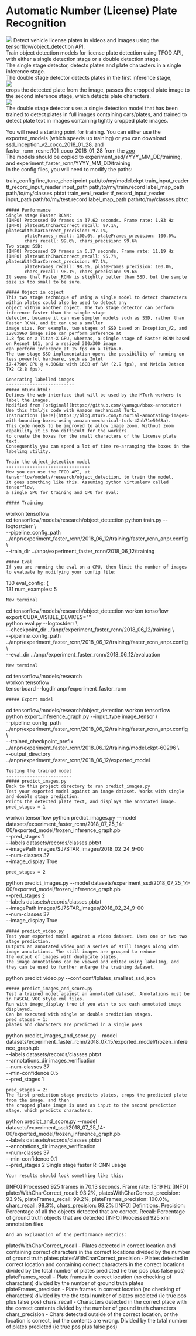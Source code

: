 Automatic Number (License) Plate Recognition
============================================
![](https://github.com/stevefielding/tensorflow-anpr/raw/master/uploads/parkingLotShortClip.gif)
Detect vehicle license plates in videos and images using the tensorflow/object_detection API.  
Train object detection models for license plate detection using TFOD API, with either a single detection stage
or a double detection stage.  
The single stage detector, detects plates and plate characters in a single inference stage.  
The double stage detector detects plates in the first inference stage,  
![](https://github.com/stevefielding/tensorflow-anpr/raw/master/uploads/detect_plate.png)  
crops the detected plate from the image, passes the cropped plate image to the second inference stage, 
which detects plate characters.  
![](https://github.com/stevefielding/tensorflow-anpr/raw/master/uploads/detect_chars.png)   
The double stage detector uses a single detection model that has been trained to detect plates in full images containing cars/plates, 
and trained to detect plate text in images containing tightly cropped plate images. 


You will need a starting point for training. You can either use
the exported_models (which speeds up training) or you can download ssd_inception_v2_coco_2018_01_28, 
and faster_rcnn_resnet101_coco_2018_01_28 from the [zoo](https://github.com/tensorflow/models/blob/master/research/object_detection/g3doc/detection_model_zoo.md)  
The models should be copied to experiment_ssd/YYYY_MM_DD/training, and experiment_faster_rcnn/YYYY_MM_DD/training  
In the config files, you will need to modify the paths:

train_config
  fine_tune_checkpoint path/to/my/model.ckpt
train_input_reader
  tf_record_input_reader
    input_path path/to/my/train.record
  label_map_path path/to/my/classes.pbtxt
train_eval_reader
  tf_record_input_reader
    input_path path/to/my/test.record
  label_map_path path/to/my/classes.pbtxt
````
##### Performance
Single stage Faster RCNN:  
[INFO] Processed 69 frames in 37.62 seconds. Frame rate: 1.83 Hz  
[INFO] platesWithCharCorrect_recall: 97.1%, platesWithCharCorrect_precision: 97.1%,  
       plateFrames_recall: 100.0%, plateFrames_precision: 100.0%,  
       chars_recall: 99.6%, chars_precision: 99.6%  
Two stage SSD:  
[INFO] Processed 69 frames in 6.17 seconds. Frame rate: 11.19 Hz  
[INFO] platesWithCharCorrect_recall: 95.7%, platesWithCharCorrect_precision: 97.1%,  
       plateFrames_recall: 98.6%, plateFrames_precision: 100.0%,  
       chars_recall: 98.1%, chars_precision: 99.6%  
It seems that Faster_RCNN is slightly better than SSD, but the sample size is too small to be sure. 

##### Object in object
This two stage technique of using a single model to detect characters within plates could also be used to detect any 
object within another object. The two stage detector can perform inference faster than the single stage
detector, because it can use simpler models such as SSD, rather than Faster RCNN, and it can use a smaller
image size. For example, two stages of SSD based on Inception_V2, and 1280x960 image size can perform inference at 
1.8 fps on a Titan-X GPU, whereas, a single stage of Faster RCNN based on Resnet_101, and a resized 300x300 image 
can perform inference at 15 fps on a Titan-X.  
The two stage SSD implementation opens the possibility of running on less powerful hardware, such as Intel 
i7-4790K CPU @ 4.00GHz with 16GB of RAM (2.9 fps), and Nvidia Jetson TX2 (2.8 fps).

Generating labelled images
--------------------------
##### mturk.html:
Defines the web interface that will be used by the MTurk workers to label the images.
Modified from [original](https://github.com/kyamagu/bbox-annotator)
Use this html/js code with Amazon mechanical Turk.
Instructions [here](https://blog.mturk.com/tutorial-annotating-images-with-bounding-boxes-using-amazon-mechanical-turk-42ab71e5068a).  
This code needs to be improved to allow image zoom. Without zoom capability it is too difficult for the workers 
to create the boxes for the small characters of the license plate text. 
Consequently you can spend a lot of time re-arranging the boxes in the labelimg utility.

Train the object_detection model
--------------------------------
Now you can use the TFOD API, at tensorflow/models/research/object_detection, to train the model.
It goes something like this. Assuming python virtualenv called tensorflow, 
a single GPU for training and CPU for eval:

##### Training
````
workon tensoflow  
cd tensorflow/models/research/object_detection
python train.py --logtostderr \  
--pipeline_config_path ../anpr/experiment_faster_rcnn/2018_06_12/training/faster_rcnn_anpr.config \  
--train_dir ../anpr/experiment_faster_rcnn/2018_06_12/training
````
##### Eval
If you are running the eval on a CPU, then limit the number of images to evaluate by modifying your config file:  
````
130 eval_config: {  
131 num_examples: 5  
````
New terminal 
```` 
cd tensorflow/models/research/object_detection
workon tensoflow  
export CUDA_VISIBLE_DEVICES=""  
python eval.py --logtostderr \  
--checkpoint_dir ../anpr/experiment_faster_rcnn/2018_06_12/training \  
--pipeline_config_path ../anpr/experiment_faster_rcnn/2018_06_12/training/faster_rcnn_anpr.config \  
--eval_dir ../anpr/experiment_faster_rcnn/2018_06_12/evaluation
````
New terminal
````
cd tensorflow/models/research  
workon tensoflow  
tensorboard --logdir anpr/experiment_faster_rcnn  
````
##### Export model
````
cd tensorflow/models/research/object_detection
workon tensorflow  
python export_inference_graph.py --input_type image_tensor \  
--pipeline_config_path ../anpr/experiment_faster_rcnn/2018_06_12/training/faster_rcnn_anpr.config \  
--trained_checkpoint_prefix ../anpr/experiment_faster_rcnn/2018_06_12/training/model.ckpt-60296 \  
--output_directory ../anpr/experiment_faster_rcnn/2018_06_12/exported_model
````
Testing the trained model
-------------------------
##### predict_images.py
Back to this project directory to run predict_images.py
Test your exported model against an image dataset. Works with single and double stage prediction.
Prints the detected plate text, and displays the annotated image.  
pred_stages = 1
````
workon tensorflow
python predict_images.py --model datasets/experiment_faster_rcnn/2018_07_25_14-00/exported_model/frozen_inference_graph.pb \
 --pred_stages 1 \
 --labels datasets/records/classes.pbtxt \
 --imagePath images/SJ7STAR_images/2018_02_24_9-00 \
 --num-classes 37 \
 --image_display True 
````
pred_stages = 2
````
python predict_images.py --model datasets/experiment_ssd/2018_07_25_14-00/exported_model/frozen_inference_graph.pb \
 --pred_stages 2 \
 --labels datasets/records/classes.pbtxt \
 --imagePath images/SJ7STAR_images/2018_02_24_9-00 \
 --num-classes 37 \
 --image_display True 
````
##### predict_video.py
Test your exported model against a video dataset. Uses one or two two stage prediction.
Outputs an annotated video and a series of still images along with image annotations. The still images are grouped to reduce 
the output of images with duplicate plates.
The image annotations can be viewed and edited using labelImg, and they can be used to further enlarge the training dataset.
````
python predict_video.py --conf conf/lplates_smallset_ssd.json
````
##### predict_images_and_score.py
Test a trained model against an annotated dataset. Annotations must be in PASCAL VOC style xml files.
Run with image_display true if you wish to see each annotated image displayed.
Can be executed with single or double prediction stages.  
pred_stages = 1:  
plates and characters are predicted in a single pass
````
python predict_images_and_score.py --model datasets/experiment_faster_rcnn/2018_07_15/exported_model/frozen_inference_graph.pb \
--labels datasets/records/classes.pbtxt \
--annotations_dir images_verification \
--num-classes 37 \
--min-confidence 0.5 \
--pred_stages 1
````
pred_stages = 2:  
The first prediction stage predicts plates, crops the predicted plate from the image, and then 
the cropped plate image is used as input to the second prediction stage, which predicts characters. 
````
python predict_and_score.py --model datasets/experiment_ssd/2018_07_25_14-00/exported_model/frozen_inference_graph.pb \
--labels datasets/records/classes.pbtxt \
--annotations_dir images_verification \
--num-classes 37 \
--min-confidence 0.1 \
--pred_stages 2
Single stage faster R-CNN usage
````
Your results should look something like this:
````
[INFO] Processed 925 frames in 70.13 seconds. Frame rate: 13.19 Hz
[INFO] platesWithCharCorrect_recall: 93.2%, platesWithCharCorrect_precision: 93.9%, 
       plateFrames_recall: 99.2%, plateFrames_precision: 100.0%, 
       chars_recall: 98.3%, chars_precision: 99.2%
[INFO] Definitions. Precision: Percentage of all the objects detected that are correct. Recall: Percentage of ground truth objects that are detected
[INFO] Processed 925 xml annotation files
````
And an explanation of the performance metrics:

````
platesWithCharCorrect_recall - Plates detected in correct location and containing correct characters in the correct locations
                               divided by the number of ground truth plates
platesWithCharCorrect_precision - Plates detected in correct location and containing correct characters in the correct locations
                                  divided by the total number of plates predicted (ie true pos plus false pos)
plateFrames_recall - Plate frames in correct location (no checking of characters) divided by the
                     number of ground truth plates
plateFrames_precision - Plate frames in correct location (no checking of characters) divided by the
                        the total number of plates predicted (ie true pos plus false pos)
chars_recall - Characters detected in the correct place with the correct contents
               divided by the number of ground truth characters
chars_precision - Chars detected outside of the correct location, or the location is correct,
                  but the contents are wrong. Divided by the total number of plates predicted (ie true pos plus false pos)
 ````
